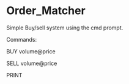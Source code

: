# Order_Matcher

Simple Buy/sell system using the cmd prompt. 

Commands:

BUY volume@price

SELL volume@price

PRINT
